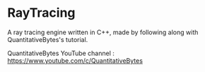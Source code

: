 # RayTracing
A ray tracing engine written in C++, made by following along with QuantitativeBytes's tutorial.

QuantitativeBytes YouTube channel : https://www.youtube.com/c/QuantitativeBytes
